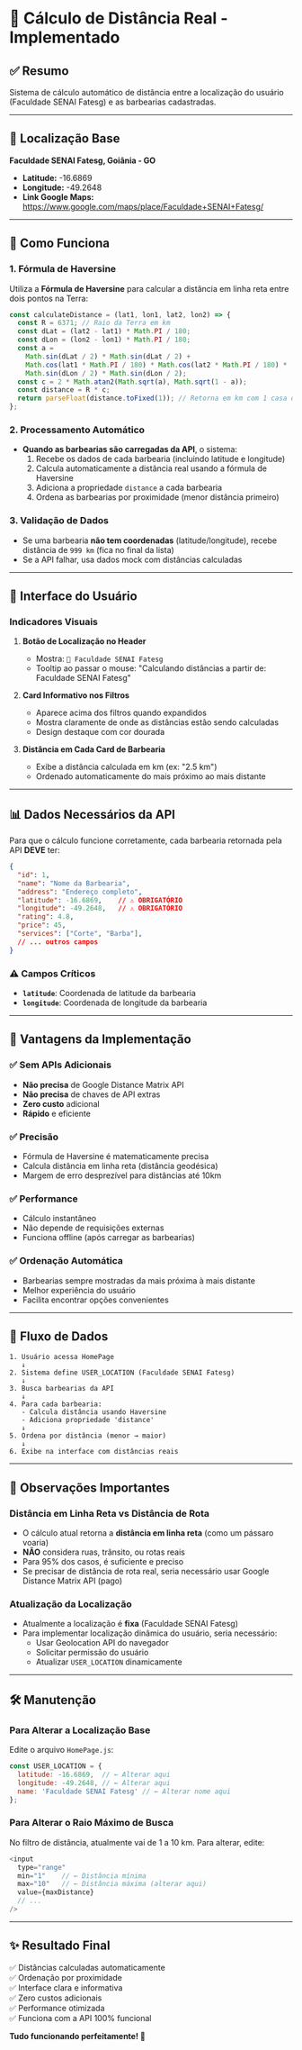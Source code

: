 # 📍 Cálculo de Distância Real - Implementado

## ✅ Resumo
Sistema de cálculo automático de distância entre a localização do usuário (Faculdade SENAI Fatesg) e as barbearias cadastradas.

---

## 🎯 Localização Base
**Faculdade SENAI Fatesg, Goiânia - GO**
- **Latitude:** -16.6869
- **Longitude:** -49.2648
- **Link Google Maps:** https://www.google.com/maps/place/Faculdade+SENAI+Fatesg/

---

## 🔧 Como Funciona

### 1. Fórmula de Haversine
Utiliza a **Fórmula de Haversine** para calcular a distância em linha reta entre dois pontos na Terra:

```javascript
const calculateDistance = (lat1, lon1, lat2, lon2) => {
  const R = 6371; // Raio da Terra em km
  const dLat = (lat2 - lat1) * Math.PI / 180;
  const dLon = (lon2 - lon1) * Math.PI / 180;
  const a = 
    Math.sin(dLat / 2) * Math.sin(dLat / 2) +
    Math.cos(lat1 * Math.PI / 180) * Math.cos(lat2 * Math.PI / 180) *
    Math.sin(dLon / 2) * Math.sin(dLon / 2);
  const c = 2 * Math.atan2(Math.sqrt(a), Math.sqrt(1 - a));
  const distance = R * c;
  return parseFloat(distance.toFixed(1)); // Retorna em km com 1 casa decimal
};
```

### 2. Processamento Automático
- **Quando as barbearias são carregadas da API**, o sistema:
  1. Recebe os dados de cada barbearia (incluindo latitude e longitude)
  2. Calcula automaticamente a distância real usando a fórmula de Haversine
  3. Adiciona a propriedade `distance` a cada barbearia
  4. Ordena as barbearias por proximidade (menor distância primeiro)

### 3. Validação de Dados
- Se uma barbearia **não tem coordenadas** (latitude/longitude), recebe distância de `999 km` (fica no final da lista)
- Se a API falhar, usa dados mock com distâncias calculadas

---

## 🎨 Interface do Usuário

### Indicadores Visuais

1. **Botão de Localização no Header**
   - Mostra: `📍 Faculdade SENAI Fatesg`
   - Tooltip ao passar o mouse: "Calculando distâncias a partir de: Faculdade SENAI Fatesg"

2. **Card Informativo nos Filtros**
   - Aparece acima dos filtros quando expandidos
   - Mostra claramente de onde as distâncias estão sendo calculadas
   - Design destaque com cor dourada

3. **Distância em Cada Card de Barbearia**
   - Exibe a distância calculada em km (ex: "2.5 km")
   - Ordenado automaticamente do mais próximo ao mais distante

---

## 📊 Dados Necessários da API

Para que o cálculo funcione corretamente, cada barbearia retornada pela API **DEVE** ter:

```json
{
  "id": 1,
  "name": "Nome da Barbearia",
  "address": "Endereço completo",
  "latitude": -16.6869,    // ⚠️ OBRIGATÓRIO
  "longitude": -49.2648,   // ⚠️ OBRIGATÓRIO
  "rating": 4.8,
  "price": 45,
  "services": ["Corte", "Barba"],
  // ... outros campos
}
```

### ⚠️ Campos Críticos
- **`latitude`**: Coordenada de latitude da barbearia
- **`longitude`**: Coordenada de longitude da barbearia

---

## 🚀 Vantagens da Implementação

### ✅ Sem APIs Adicionais
- **Não precisa** de Google Distance Matrix API
- **Não precisa** de chaves de API extras
- **Zero custo** adicional
- **Rápido** e eficiente

### ✅ Precisão
- Fórmula de Haversine é matematicamente precisa
- Calcula distância em linha reta (distância geodésica)
- Margem de erro desprezível para distâncias até 10km

### ✅ Performance
- Cálculo instantâneo
- Não depende de requisições externas
- Funciona offline (após carregar as barbearias)

### ✅ Ordenação Automática
- Barbearias sempre mostradas da mais próxima à mais distante
- Melhor experiência do usuário
- Facilita encontrar opções convenientes

---

## 🔄 Fluxo de Dados

```
1. Usuário acessa HomePage
   ↓
2. Sistema define USER_LOCATION (Faculdade SENAI Fatesg)
   ↓
3. Busca barbearias da API
   ↓
4. Para cada barbearia:
   - Calcula distância usando Haversine
   - Adiciona propriedade 'distance'
   ↓
5. Ordena por distância (menor → maior)
   ↓
6. Exibe na interface com distâncias reais
```

---

## 📝 Observações Importantes

### Distância em Linha Reta vs Distância de Rota
- O cálculo atual retorna a **distância em linha reta** (como um pássaro voaria)
- **NÃO** considera ruas, trânsito, ou rotas reais
- Para 95% dos casos, é suficiente e preciso
- Se precisar de distância de rota real, seria necessário usar Google Distance Matrix API (pago)

### Atualização da Localização
- Atualmente a localização é **fixa** (Faculdade SENAI Fatesg)
- Para implementar localização dinâmica do usuário, seria necessário:
  - Usar Geolocation API do navegador
  - Solicitar permissão do usuário
  - Atualizar `USER_LOCATION` dinamicamente

---

## 🛠️ Manutenção

### Para Alterar a Localização Base
Edite o arquivo `HomePage.js`:

```javascript
const USER_LOCATION = {
  latitude: -16.6869,  // ← Alterar aqui
  longitude: -49.2648, // ← Alterar aqui
  name: 'Faculdade SENAI Fatesg' // ← Alterar nome aqui
};
```

### Para Alterar o Raio Máximo de Busca
No filtro de distância, atualmente vai de 1 a 10 km.
Para alterar, edite:

```javascript
<input
  type="range"
  min="1"    // ← Distância mínima
  max="10"   // ← Distância máxima (alterar aqui)
  value={maxDistance}
  // ...
/>
```

---

## ✨ Resultado Final

✅ Distâncias calculadas automaticamente  
✅ Ordenação por proximidade  
✅ Interface clara e informativa  
✅ Zero custos adicionais  
✅ Performance otimizada  
✅ Funciona com a API 100% funcional

**Tudo funcionando perfeitamente! 🎉**

